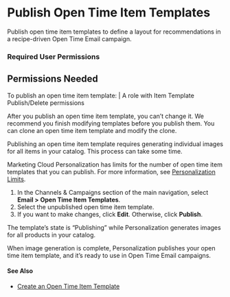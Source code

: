 

# Publish Open Time Item Templates

Publish open time item templates to define a layout for recommendations in a
recipe-driven Open Time Email campaign.

### Required User Permissions

Permissions Needed  
---  
To publish an open time item template: | A role with Item Template Publish/Delete permissions  
  
After you publish an open time item template, you can’t change it. We
recommend you finish modifying templates before you publish them. You can
clone an open time item template and modify the clone.

Publishing an open time item template requires generating individual images
for all items in your catalog. This process can take some time.

Marketing Cloud Personalization has limits for the number of open time item
templates that you can publish. For more information, see [Personalization
Limits](https://help.salesforce.com/s/articleView?id=sf.mc_pers_limits.htm&language=en_US&type=5
"Learn about the limits and capabilities in Marketing Cloud
Personalization.").

  1. In the Channels & Campaigns section of the main navigation, select **Email > Open Time Item Templates**.
  2. Select the unpublished open time item template.
  3. If you want to make changes, click **Edit**. Otherwise, click **Publish**.

The template’s state is “Publishing” while Personalization generates images
for all products in your catalog.

When image generation is complete, Personalization publishes your open time
item template, and it’s ready to use in Open Time Email campaigns.

#### See Also

  * [Create an Open Time Item Template](https://help.salesforce.com/s/articleView?id=sf.mc_pers_email_campaign_template_create.htm&language=en_US&type=5 "Create open time item templates, which are used with content blocks, to define the layout for recommendations in a recipe-driven Open Time Email campaign.")

